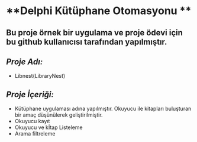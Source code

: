 # **Delphi Kütüphane Otomasyonu **
Bu proje örnek bir uygulama ve proje ödevi için bu github kullanıcısı tarafından yapılmıştır.
---------------------------------------------------------------------------------------------

 ## *Proje Adı:* 
- Libnest(LibraryNest)
 ## *Proje İçeriği:*
- Kütüphane uygulaması adına yapılmıştır. Okuyucu ile kitapları buluşturan bir amaç düşünülerek geliştirilmiştir.
- Okuyucu kayıt
- Okuyucu ve kİtap Listeleme
- Arama filtreleme  